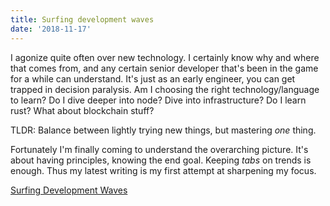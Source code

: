 ```yaml
---
title: Surfing development waves
date: '2018-11-17'
---
```


I agonize quite often over new technology. I certainly know why and where that comes from, and any certain senior developer that's been in the game for a while can understand. It's just as an early engineer, you can get trapped in decision paralysis. Am I choosing the right technology/language to learn? Do I dive deeper into node? Dive into infrastructure? Do I learn rust? What about blockchain stuff? 

TLDR: Balance between lightly trying new things, but mastering *one* thing. 

Fortunately I'm finally coming to understand the overarching picture. It's about having principles, knowing the end goal. Keeping *tabs* on trends is enough. Thus my latest writing is my first attempt at sharpening my focus.

[Surfing Development Waves](https://medium.com/@dangggdennis/write-deletable-code-29ea51fdc353)
